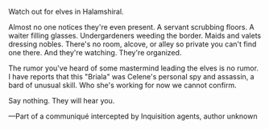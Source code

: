 Watch out for elves in Halamshiral.

Almost no one notices they're even present. A servant scrubbing floors. A waiter filling glasses. Undergardeners weeding the border. Maids and valets dressing nobles. There's no room, alcove, or alley so private you can't find one there. And they're watching. They're organized.

The rumor you've heard of some mastermind leading the elves is no rumor. I have reports that this "Briala" was Celene's personal spy and assassin, a bard of unusual skill. Who she's working for now we cannot confirm.

Say nothing. They will hear you.

—Part of a communiqué intercepted by Inquisition agents, author unknown
